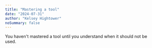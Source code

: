 ```yaml
---
title: "Mastering a tool"
date: "2024-07-31"
author: "Kelsey Hightower"
noSummary: false
---
```


You haven't mastered a tool until you understand when it should not be used.

